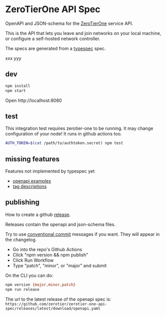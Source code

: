 # ZeroTierOne API Spec
OpenAPI and JSON-schema for the [ZeroTierOne](https://github.com/zerotier/ZeroTierOne) service API. 

This is the API that lets you leave and join networks on your local machine, or configure a self-hosted network controller.

The specs are generated from a [typespec](https://typespec.io/) spec.

xxx
yyy

## dev

``` sh
npm install 
npm start
```

Open http://localhost:8080

## test
This integration test requires zerotier-one to be running. It may change configuration of your node! It runs in github actions too.

``` sh
AUTH_TOKEN=$(cat /path/to/authtoken.secret) npm test
```


## missing features
Features not implemented by typespec yet

- [ openapi examples ](https://github.com/microsoft/typespec/issues/2700)
- [ tag descriptions ](https://github.com/microsoft/typespec/issues/2220)


## publishing
How to create a github [release](https://github.com/zerotier/zerotier-one-api-spec/releases/).

Releases contain the openapi and json-schema files.
 
Try to use [conventional commit](https://www.conventionalcommits.org/en/v1.0.0/#summary) messages if you want. They will appear in the changelog.

- Go into the repo's Github Actions
- Click "npm version && npm publish"
- Click Run Workflow
- Type "patch", "minor", or "major" and submit

On the CLI you can do: 

``` sh
npm version {major,minor,patch}
npm run release
```

The url to the latest release of the openapi spec is: `https://github.com/zerotier/zerotier-one-api-spec/releases/latest/download/openapi.yaml` 


